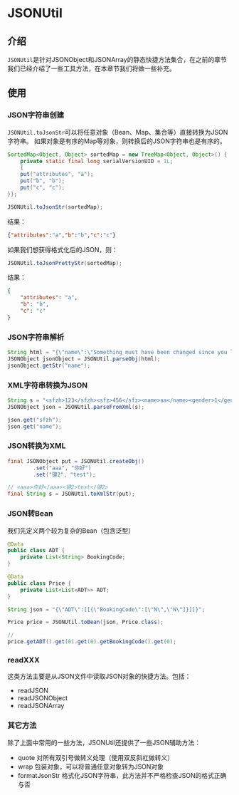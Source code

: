 JSONUtil
===

## 介绍

`JSONUtil`是针对JSONObject和JSONArray的静态快捷方法集合，在之前的章节我们已经介绍了一些工具方法，在本章节我们将做一些补充。

## 使用

### JSON字符串创建

`JSONUtil.toJsonStr`可以将任意对象（Bean、Map、集合等）直接转换为JSON字符串。
如果对象是有序的Map等对象，则转换后的JSON字符串也是有序的。

```java
SortedMap<Object, Object> sortedMap = new TreeMap<Object, Object>() {
	private static final long serialVersionUID = 1L;
	{
	put("attributes", "a");
	put("b", "b");
	put("c", "c");
}};

JSONUtil.toJsonStr(sortedMap);
```

结果：

```json
{"attributes":"a","b":"b","c":"c"}
```

如果我们想获得格式化后的JSON，则：

```java
JSONUtil.toJsonPrettyStr(sortedMap);
```

结果：

```json
{
    "attributes": "a",
    "b": "b",
    "c": "c"
}
```

### JSON字符串解析

```java
String html = "{\"name\":\"Something must have been changed since you leave\"}";
JSONObject jsonObject = JSONUtil.parseObj(html);
jsonObject.getStr("name");
```

### XML字符串转换为JSON

```java
String s = "<sfzh>123</sfzh><sfz>456</sfz><name>aa</name><gender>1</gender>";
JSONObject json = JSONUtil.parseFromXml(s);

json.get("sfzh");
json.get("name");
```

### JSON转换为XML

```java
final JSONObject put = JSONUtil.createObj()
		.set("aaa", "你好")
		.set("键2", "test");

// <aaa>你好</aaa><键2>test</键2>
final String s = JSONUtil.toXmlStr(put);
```

### JSON转Bean

我们先定义两个较为复杂的Bean（包含泛型）

```java
@Data
public class ADT {
	private List<String> BookingCode;
}

@Data
public class Price {
	private List<List<ADT>> ADT;
}
```

```java
String json = "{\"ADT\":[[{\"BookingCode\":[\"N\",\"N\"]}]]}";

Price price = JSONUtil.toBean(json, Price.class);

// 
price.getADT().get(0).get(0).getBookingCode().get(0);
```

### readXXX

这类方法主要是从JSON文件中读取JSON对象的快捷方法。包括：
- readJSON
- readJSONObject
- readJSONArray

### 其它方法

除了上面中常用的一些方法，JSONUtil还提供了一些JSON辅助方法：
- quote 对所有双引号做转义处理（使用双反斜杠做转义）
- wrap 包装对象，可以将普通任意对象转为JSON对象
- formatJsonStr 格式化JSON字符串，此方法并不严格检查JSON的格式正确与否

